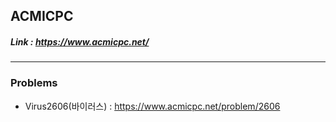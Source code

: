 ## ACMICPC
##### Link : https://www.acmicpc.net/

---------
### Problems
* Virus2606(바이러스) : https://www.acmicpc.net/problem/2606